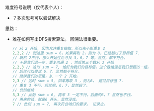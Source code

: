 难度符号说明（仅代表个人）：

 - ？多次思考可以尝试解决

思路：

- 难在如何写出DFS搜索算法。  回溯法很重要。

  ```cpp
  // 从 2 开始, 因为允许重复摘取，所以先不断重复 2
  2,2,2 // 到这里 sum = 6，如果再取 2，则为 8，已经超过了目标值 7.
  // 既然 2不行，那么开始往后寻找 3，6，7 等，显然，都不符合。
  // 于是我们退一步，重复两遍 2 ，然后第三个数从 3 开始
  2,2,3 // 这时 sum = 7, 恰好为我们的目标值，这个数组便是我们想要的一组。
  // 后续可以尝试 6，7，显然都不符合。
  // 继续我们的思路，从 一个 2 开始。
  2,3 // 这时 sum = 5, 如果再取 3 ，则为8， 超过目标值 7.
  // 重复 3 不行，后续呢，6，7，显然超了。
  // 仍然继续
  3,3 // 此刻 sum = 6, 再来 3 一定不行。后面的6，7 显然也不行。
  // 再来的话，就是6 开头，显然没戏。
  7 // 此刻 sum = 7, 再次符合咱们的要求。 记录之。
  ```